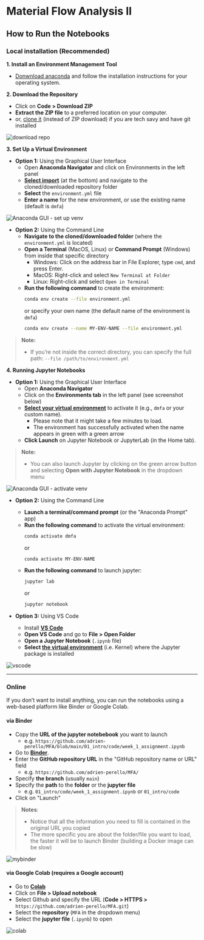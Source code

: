 # Material Flow Analysis II


## How to Run the Notebooks

### Local installation (Recommended)

**1. Install an Environment Management Tool**

  - [Donwnload anaconda](https://www.anaconda.com/products/individual) and follow the installation instructions for your operating system.


**2. Download the Repository**

  - Click on **Code > Download ZIP**
  - **Extract the ZIP file** to a preferred location on your computer.
  - or, [clone it](https://docs.github.com/en/repositories/creating-and-managing-repositories/cloning-a-repository) (instead of ZIP download) if you are tech savy and have git installed

![download repo](./img/import.png)


**3. Set Up a Virtual Environment**

- **Option 1:** Using the Graphical User Interface
  - Open **Anaconda Navigator** and click on Environments in the left panel
  - **[Select import](https://www.anaconda.com/docs/tools/anaconda-navigator/tutorials/manage-environments)** (at the bottom) and navigate to the cloned/downloaded repository folder
  - **Select** the `environment.yml` file
  - **Enter a name** for the new environment, or use the existing name (default is `dmfa`)


![Anaconda GUI - set up venv](./img/anaconda_setup_env.png)

- **Option 2:** Using the Command Line
  - **Navigate to the cloned/downloaded folder** (where the `environment.yml` is located)
  - **Open a Terminal** (MacOS, Linux) or **Command Prompt** (Windows) from inside that specific directory
    - Windows: Click on the address bar in File Explorer, type `cmd`, and press Enter.
    - MacOS: Right-click and select `New Terminal at Folder`
    - Linux: Right-click and select `Open in Terminal`
  - **Run the following command** to create the environment:
    ```bash
    conda env create --file environment.yml
    ```
    or specify your own name (the default name of the environment is `dmfa`)
    ```bash
    conda env create --name MY-ENV-NAME --file environment.yml
    ```  
  
  
> **Note:**
> - If you’re not inside the correct directory, you can specify the full path: `--file /path/to/environment.yml`


  
  
**4. Running Jupyter Notebooks**

- **Option 1:** Using the Graphical User Interface
  - Open **Anaconda Navigator** 
  - Click on the **Environments tab** in the left panel (see screenshot below)
  - **[Select your virtual environment](https://www.anaconda.com/docs/tools/anaconda-navigator/tutorials/manage-environments)** to activate it (e.g., `dmfa` or your custom name).
    - Please note that it might take a few minutes to load.
    - The environment has successfully activated when the name appears in green with a green arrow
  - **Click Launch** on Jupyter Notebook or JupyterLab (in the Home tab).

> **Note:**
> - You can also launch Jupyter by clicking on the green arrow button and selecting **Open with Jupyter Notebook** in the dropdown menu

![Anaconda GUI - activate venv](./img/anaconda_activate_env.png)
  
- **Option 2:** Using the Command Line
    - **Launch a terminal/command prompt** (or the "Anaconda Prompt" app)
    - **Run the following command** to activate the virtual environment:
      ```bash
      conda activate dmfa
      ```
      or
      ```bash
      conda activate MY-ENV-NAME
      ```
    - **Run the following command** to launch jupyter:
      ```bash
      jupyter lab
      ``` 
      or
      ```bash
      jupyter notebook
      ```
  
- **Option 3:** Using VS Code
    - Install **[VS Code](https://code.visualstudio.com/download)**
    - **Open VS Code** and go to **File > Open Folder**
    - **Open a Jupyter Notebook** (`.ipynb` file)
    - **Select [the virtual environment](https://code.visualstudio.com/docs/datascience/jupyter-notebooks)** (i.e. Kernel) where the Jupyter package is installed

![vscode](./img/vscode.png)


***


### Online

If you don’t want to install anything, you can run the notebooks using a web-based platform like Binder or Google Colab.

#### via Binder

- Copy the **URL of the jupyter notebebook** you want to launch
  - e.g. `https://github.com/adrien-perello/MFA/blob/main/01_intro/code/week_1_assignment.ipynb`
- Go to **[Binder](https://mybinder.org/)**.
- Enter the **GitHub repository URL** in the "GitHub repository name or URL" field
  - e.g. `https://github.com/adrien-perello/MFA/`
- Specify **the branch** (usually `main`)
- Specify the **path** to the **folder** or the **jupyter file**
  - e.g. `01_intro/code/week_1_assignment.ipynb` or `01_intro/code`
- Click on "Launch"

> **Notes**: 
> - Notice that all the information you need to fill is contained in the original URL you copied
> - The more specific you are about the folder/file you want to load, the faster it will be to launch Binder (building a Docker image can be slow)

![mybinder](./img/mybinder.png)


#### via Google Colab (requires a Google account)

- Go to **[Colab](https://colab.research.google.com/)**
- Click on **File > Upload notebook**
- Select Github and specify the URL (**Code > HTTPS >** `https://github.com/adrien-perello/MFA.git`)
- Select the **repository** (`MFA` in the dropdown menu)
- Select the **jupyter file** (`.ipynb`) to open

![colab](./img/colab.png)
